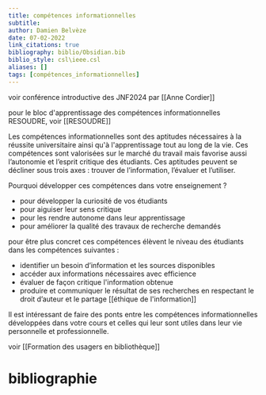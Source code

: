 ```yaml
---
title: compétences informationnelles
subtitle:
author: Damien Belvèze
date: 07-02-2022
link_citations: true
bibliography: biblio/Obsidian.bib
biblio_style: csl\ieee.csl
aliases: []
tags: [compétences_informationnelles]
---
```

voir conférence introductive des JNF2024 par [[Anne Cordier]]

pour le bloc d'apprentissage des compétences informationnelles RESOUDRE, voir [[RESOUDRE]]

Les compétences informationnelles sont des aptitudes nécessaires à la réussite universitaire ainsi qu'à l'apprentissage tout au long de la vie. Ces compétences sont valorisées sur le marché du travail mais favorise aussi l’autonomie et l’esprit critique des étudiants. Ces aptitudes peuvent se décliner sous trois axes : trouver de l’information, l’évaluer et l’utiliser.

Pourquoi développer ces compétences dans votre enseignement ?
- pour développer la curiosité de vos étudiants
- pour aiguiser leur sens critique
- pour les rendre autonome dans leur apprentissage
- pour améliorer la qualité des travaux de recherche demandés

 pour être plus concret ces compétences élèvent le niveau des étudiants dans les compétences suivantes :
- identifier un besoin d’information et les sources disponibles
- accéder aux informations nécessaires avec efficience
- évaluer de façon critique  l'information obtenue
- produire et communiquer le résultat de ses recherches en respectant le droit d’auteur et le partage [[éthique de l'information]]

Il est intéressant de faire des ponts entre les compétences informationnelles développées dans votre cours et celles qui leur sont utiles dans leur vie personnelle et professionnelle.

voir [[Formation des usagers en bibliothèque]]




# bibliographie

